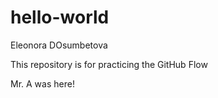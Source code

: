 # hello-world
Eleonora DOsumbetova

This repository is for practicing the GitHub Flow

Mr. A was here!
